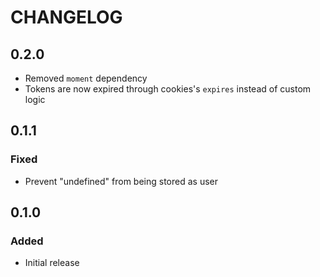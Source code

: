 # CHANGELOG

## 0.2.0
- Removed `moment` dependency
- Tokens are now expired through cookies's `expires` instead of custom logic

## 0.1.1
### Fixed
- Prevent "undefined" from being stored as user

## 0.1.0
### Added
- Initial release
